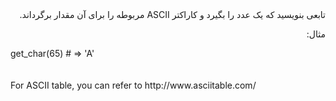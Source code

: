 <div dir="rtl">
تابعی بنویسید که یک عدد را بگیرد و کاراکتر ASCII مربوطه را برای آن مقدار برگرداند.

مثال:
</div>
get_char(65) # => 'A'
<br>
<br>
<br>
For ASCII table, you can refer to http://www.asciitable.com/